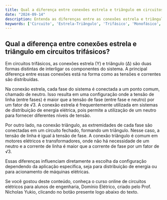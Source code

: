 ```yaml
---
title: Qual a diferença entre conexões estrela e triângulo em circuitos trifásicos?
date: "2024-09-14"
description: Entenda as diferenças entre as conexões estrela e triângulo em circuitos trifásicos e suas aplicações.
keywords: ['Circuito', 'Estrela-Triângulo', 'Trifásico', 'Monofásico', 'Exercício', 'Instantânea', 'Complexo']
---
```


## Qual a diferença entre conexões estrela e triângulo em circuitos trifásicos?

Em circuitos trifásicos, as conexões estrela (Y) e triângulo (Δ) são duas formas distintas de interligar os componentes do sistema. A principal diferença entre essas conexões está na forma como as tensões e correntes são distribuídas.

Na conexão estrela, cada fase do sistema é conectada a um ponto comum, chamado de neutro. Isso resulta em uma configuração onde a tensão de linha (entre fases) é maior que a tensão de fase (entre fase e neutro) por um fator de √3. A conexão estrela é frequentemente utilizada em sistemas de distribuição de energia elétrica, pois permite a utilização de um neutro para fornecer diferentes níveis de tensão.

Por outro lado, na conexão triângulo, as extremidades de cada fase são conectadas em um circuito fechado, formando um triângulo. Nesse caso, a tensão de linha é igual à tensão de fase. A conexão triângulo é comum em motores elétricos e transformadores, onde não há necessidade de um neutro e a corrente de linha é maior que a corrente de fase por um fator de √3.

Essas diferenças influenciam diretamente a escolha da configuração dependendo da aplicação específica, seja para distribuição de energia ou para acionamento de máquinas elétricas.

Se você gostou deste conteúdo, conheça o curso online de circuitos elétricos para alunos de engenharia, Domínio Elétrico, criado pelo Prof. Nicholas Yukio, clicando no botão presente logo abaixo do texto.
